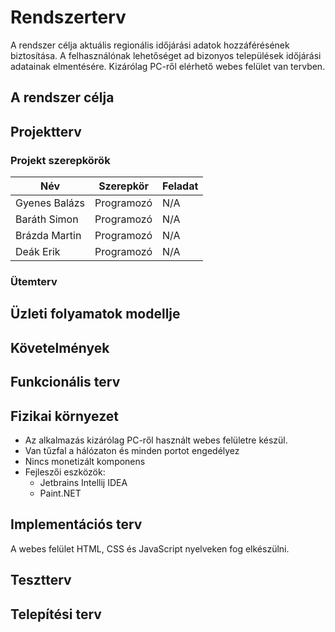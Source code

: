 # Rendszerterv

A rendszer célja aktuális regionális időjárási adatok hozzáférésének biztosítása.
A felhasználónak lehetőséget ad bizonyos települések időjárási adatainak elmentésére.
Kizárólag PC-ről elérhető webes felület van tervben.

## A rendszer célja



## Projektterv

### Projekt szerepkörök

| Név       | Szerepkör | Feladat |
|-------------|-----------|---------|
| Gyenes Balázs | Programozó | N/A |
| Baráth Simon | Programozó | N/A |
| Brázda Martin | Programozó | N/A |
| Deák Erik   | Programozó | N/A |

### Ütemterv

## Üzleti folyamatok modellje



## Követelmények



## Funkcionális terv



## Fizikai környezet

- Az alkalmazás kizárólag PC-ről használt webes felületre készül.
- Van tűzfal a hálózaton és minden portot engedélyez
- Nincs monetizált komponens
- Fejleszői eszközök:
  - Jetbrains Intellij IDEA
  - Paint.NET

## Implementációs terv

A webes felület HTML, CSS és JavaScript nyelveken fog elkészülni. 

## Tesztterv



## Telepítési terv


